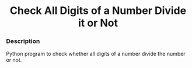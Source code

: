 <h1 align="center">Check All Digits of a Number Divide it or Not</h1>

### Description
Python program to check whether all digits of a number divide the number or not.
